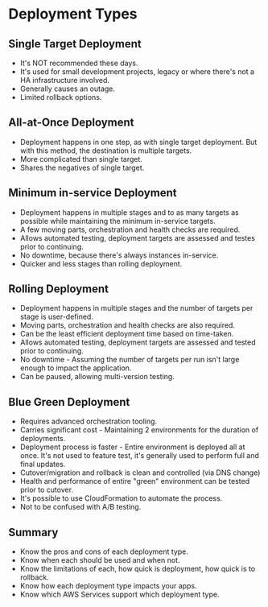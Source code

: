 # Deployment Types

## Single Target Deployment

* It's NOT recommended these days.
* It's used for small development projects, legacy or where there's not a HA infrastructure involved.
* Generally causes an outage.
* Limited rollback options.

## All-at-Once Deployment

* Deployment happens in one step, as with single target deployment. But with this method, the destination is multiple targets.
* More complicated than single target. 
* Shares the negatives of single target.

## Minimum in-service Deployment

* Deployment happens in multiple stages and to as many targets as possible while maintaining the minimum in-service targets.
* A few moving parts, orchestration and health checks are required.
* Allows automated testing, deployment targets are assessed and testes prior to continuing.
* No downtime, because there's always instances in-service.
* Quicker and less stages than rolling deployment.

## Rolling Deployment

* Deployment happens in multiple stages and the number of targets per stage is user-defined.
* Moving parts, orchestration and health checks are also required.
* Can be the least efficient deployment time based on time-taken.
* Allows automated testing, deployment targets are assessed and tested prior to continuing.
* No downtime - Assuming the number of targets per run isn't large enough to impact the application.
* Can be paused, allowing multi-version testing.

## Blue Green Deployment

* Requires advanced orchestration tooling.
* Carries significant cost - Maintaining 2 environments for the duration of deployments.
* Deployment process is faster - Entire environment is deployed all at once. It's not used to feature test, it's generally used to perform full and final updates.
* Cutover/migration and rollback is clean and controlled (via DNS change)
* Health and performance of entire "green" environment can be tested prior to cutover.
* It's possible to use CloudFormation to automate the process.
* Not to be confused with A/B testing.

## Summary

* Know the pros and cons of each deployment type.
* Know when each should be used and when not.
* Know the limitations of each, how quick is deployment, how quick is to rollback.
* Know how each deployment type impacts your apps.
* Know which AWS Services support which deployment type.
